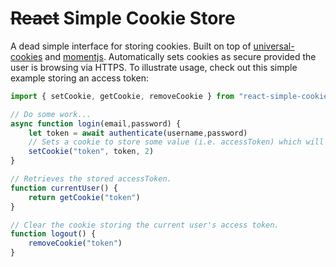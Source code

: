 ~~React~~ Simple Cookie Store
=========================

A dead simple interface for storing cookies. Built on top of [universal-cookies](https://github.com/reactivestack/cookies/tree/master/packages/universal-cookie) and [momentjs](https://momentjs.com). Automatically sets cookies as secure provided the user is browsing via HTTPS. To illustrate usage, check out this simple example storing an access token:

```js
import { setCookie, getCookie, removeCookie } from "react-simple-cookie-store"

// Do some work...
async function login(email,password) {
    let token = await authenticate(username,password)
    // Sets a cookie to store some value (i.e. accessToken) which will be valid for 2 days.
    setCookie("token", token, 2)
}

// Retrieves the stored accessToken.
function currentUser() {
    return getCookie("token")
}

// Clear the cookie storing the current user's access token.
function logout() {
    removeCookie("token")
}
```
